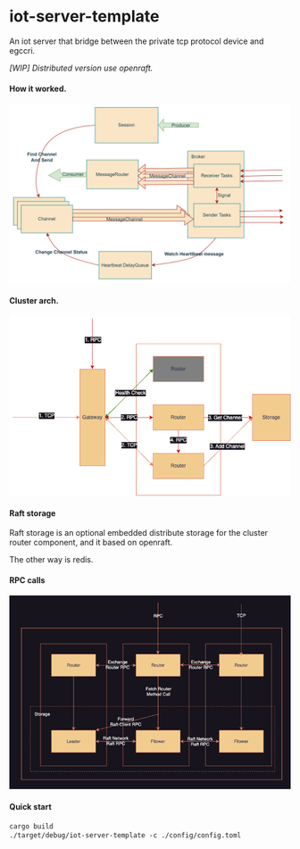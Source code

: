 # iot-server-template
An iot server that bridge between the private tcp protocol device and egccri.

_[WIP] Distributed version use openraft._

#### How it worked.

![how it worked](asserts/imgs/img.png)

#### Cluster arch.

![cluster arch](asserts/imgs/cluster.png)

#### Raft storage

Raft storage is an optional embedded distribute storage for the cluster router component, and it based on openraft. 
 
The other way is redis.

#### RPC calls

![RPC calls](asserts/imgs/rpcs.png)

#### Quick start

```shell
cargo build
./target/debug/iot-server-template -c ./config/config.toml
```
